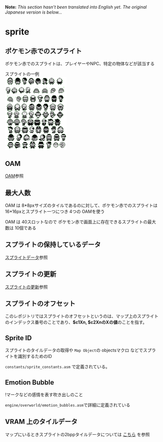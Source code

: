 **Note:** _This section hasn’t been translated into English yet. The original Japanese version is below…_

# sprite

## ポケモン赤でのスプライト

ポケモン赤でのスプライトは、プレイヤーやNPC、特定の物体などが該当する

スプライトの一例  
<img src="../image/sprite.png" width="40%" />

## OAM  

[OAM](./oam.md)参照

## 最大人数

OAM は 8\*8pxサイズのタイルであるのに対して、ポケモン赤でのスプライトは 16\*16pxとスプライト一つにつき 4つの OAMを使う

OAM は 40スロットなので ポケモン赤で画面上に存在できるスプライトの最大数は 10個である  

## スプライトの保持しているデータ

[スプライトデータ](./sprite_data.md)参照

## スプライトの更新

[スプライトの更新](./update.md)参照

## スプライトのオフセット

このレポジトリではスプライトのオフセットというのは、マップ上のスプライトのインデックス番号のことであり、**$c1Xn, $c2XnのXの値**のことを指す。

## Sprite ID

スプライトのタイルデータの取得や `Map Object`の objectsマクロ などでスプライトを識別するためのID 

`constants/sprite_constants.asm` で定義されている。

## Emotion Bubble

!マークなどの感情を表す吹き出しのこと

`engine/overworld/emotion_bubbles.asm`で詳細に定義されている

## VRAM 上のタイルデータ

マップにいるときスプライトの2bppタイルデータについては [こちら](vram.md) を参照